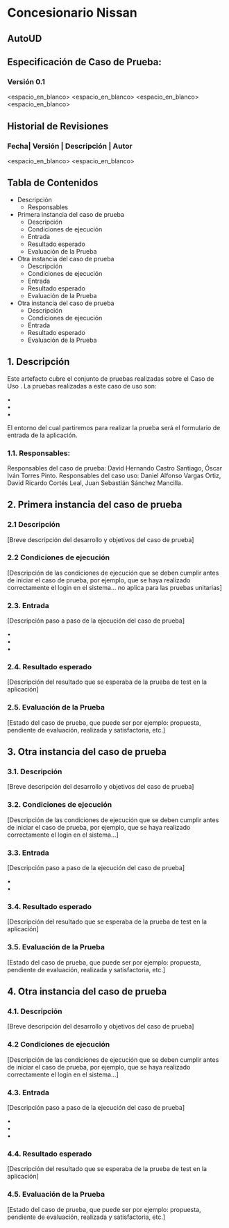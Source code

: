 # Concesionario Nissan 
## AutoUD
## Especificación de Caso de Prueba: <Nombre del caso de prueba> 
### Versión 0.1

<espacio_en_blanco>
<espacio_en_blanco>
<espacio_en_blanco>
<espacio_en_blanco>
## Historial de Revisiones

### Fecha|	Versión |	Descripción |	Autor

						
<espacio_en_blanco>
<espacio_en_blanco>			

## Tabla de Contenidos
 - Descripción
	- Responsables
- Primera instancia del caso de prueba
	- Descripción
	- Condiciones de ejecución
	- Entrada
	- Resultado esperado
	- Evaluación de la Prueba
- Otra instancia del caso de prueba
	- Descripción
	- Condiciones de ejecución
	- Entrada
	- Resultado esperado
	- Evaluación de la Prueba
- Otra instancia del caso de prueba
	- Descripción
	- Condiciones de ejecución
	- Entrada
	- Resultado esperado
	- Evaluación de la Prueba


## 1. Descripción
Este artefacto cubre el conjunto de pruebas realizadas sobre el Caso de Uso <Nombre del caso de uso>.
La pruebas realizadas a este caso de uso son:

•	 
•	
•	 

El entorno del cual partiremos para realizar la prueba será el  formulario de entrada de la aplicación.

### 1.1. Responsables:
Responsables del caso de prueba: David Hernando Castro Santiago, Óscar Iván Torres Pinto.
Responsables del caso uso: Daniel Alfonso Vargas Ortiz, David Ricardo Cortés Leal, Juan Sebastián Sánchez Mancilla.

## 2.	Primera instancia del caso de prueba

### 2.1	Descripción
[Breve descripción del desarrollo y objetivos del caso de prueba]

### 2.2	Condiciones de ejecución
[Descripción de las condiciones de ejecución que se deben cumplir antes de iniciar el caso de prueba, por ejemplo, que se haya realizado correctamente el login en el sistema… no aplica para las pruebas unitarias]

### 2.3.	Entrada
[Descripción paso a paso de la ejecución del caso de prueba] 

•	
•	 
•	
 
### 2.4.	Resultado esperado
[Descripción del resultado que se esperaba de la prueba de test en la aplicación]

### 2.5.	Evaluación de la Prueba
[Estado del caso de prueba, que puede ser por ejemplo: propuesta, pendiente de evaluación, realizada y satisfactoria, etc.]

## 3.	Otra instancia del caso de prueba
### 3.1.	Descripción
[Breve descripción del desarrollo y objetivos del caso de prueba]

### 3.2.	Condiciones de ejecución
[Descripción de las condiciones de ejecución que se deben cumplir antes de iniciar el caso de prueba, por ejemplo, que se haya realizado correctamente el login en el sistema...]

### 3.3.	Entrada
[Descripción paso a paso de la ejecución del caso de prueba] 

•	
•	 

### 3.4.	Resultado esperado
[Descripción del resultado que se esperaba de la prueba de test en la aplicación]

### 3.5.	Evaluación de la Prueba
[Estado del caso de prueba, que puede ser por ejemplo: propuesta, pendiente de evaluación, realizada y satisfactoria, etc.]


## 4.	Otra instancia del caso de prueba
### 4.1.	Descripción
[Breve descripción del desarrollo y objetivos del caso de prueba]

### 4.2	Condiciones de ejecución
[Descripción de las condiciones de ejecución que se deben cumplir antes de iniciar el caso de prueba, por ejemplo, que se haya realizado correctamente el login en el sistema...]

### 4.3.	Entrada
[Descripción paso a paso de la ejecución del caso de prueba] 

•	
•	 
•	

### 4.4.	Resultado esperado
[Descripción del resultado que se esperaba de la prueba de test en la aplicación]

### 4.5.	Evaluación de la Prueba
[Estado del caso de prueba, que puede ser por ejemplo: propuesta, pendiente de evaluación, realizada y satisfactoria, etc.]